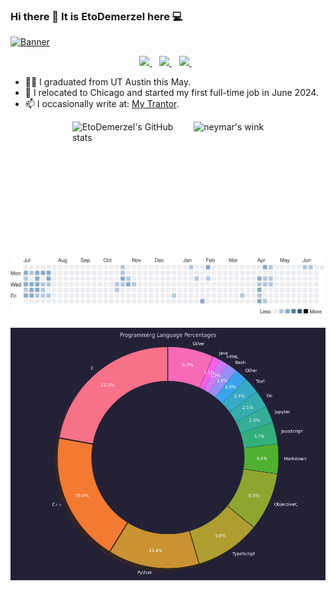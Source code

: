 ### Hi there 👋 It is EtoDemerzel here 💻
[<img src="https://s1.ax1x.com/2020/08/31/dLeCpd.png" alt="Banner"></p>](https://huangweiran.club)
<p align='center'>
  
  <!--<a href="https://wa.me/5518996643974?text=Olá!%20Alexandre">
    <img src="https://img.shields.io/badge/WHATSAPP-%2325D366.svg?&style=for-the-badge&logo=whatsapp&logoColor=white" />    
  </a>&nbsp;&nbsp;-->
  <a href="https://www.linkedin.com/in/weiranhuang/">
    <img src="https://img.shields.io/badge/linkedin-%230077B5.svg?&style=for-the-badge&logo=linkedin&logoColor=white" />
  </a>&nbsp;&nbsp;
    <a href="https://steamcommunity.com/profiles/76561198366671875/">
    <img src="https://img.shields.io/badge/Steam-%23000000.svg?&style=for-the-badge&logo=steam&logoColor=white" />
  </a>&nbsp;&nbsp;
  <a href="mailto:huangweiran1998@outlook.com">
    <img src="https://img.shields.io/badge/outlook-%230078D4.svg?&style=for-the-badge&logo=microsoft%20outlook&logoColor=white"" />
  </a>&nbsp;&nbsp;

  
</p>
                                                                                                                                
- 🧑‍🎓 I graduated from UT Austin this May.
- 🌆 I relocated to Chicago and started my first full-time job in June 2024.
- 📫 I occasionally write at: [My Trantor](https://huangweiran.club).
                                                                                                                                
<div style="display: flex; flex-direction: column; justify-content: center; align-items: center;">
  <div style="display: flex; flex-wrap: wrap; justify-content: center; align-items: center; margin-bottom: 20px;">
    <img src="https://github-readme-stats.vercel.app/api?username=EtoDemerzel0427&count_private=true&show_icons=true&theme=cobalt" alt="EtoDemerzel's GitHub stats" style="max-width: 50%; margin: 0 10px; height: 195px; object-fit: contain;" />
    <img src="https://media.giphy.com/media/Z9vibYnH3vugg/giphy.gif" alt="neymar's wink" style="max-width: 50%; margin: 0 10px; height: 195px; object-fit: contain;" />
  </div>
  <div style="display: flex; flex-direction: column; justify-content: center; align-items: center;">
    <a href="https://wakatime.com"><img src="activity.svg" style="margin-bottom: 20px; max-width: 100%; max-height: 100%;" /></a>
    <img src="language_percentages.png" style="max-width: 100%; max-height: 100%;">
  </div>
</div>


                                                                    

<!--[![Top Langs](https://github-readme-stats.vercel.app/api/top-langs/?username=EtoDemerzel0427&hide=javascript,html,CSS)](https://github.com/anuraghazra/github-readme-stats)-->
                                                                             
                                                                             

<!--
**EtoDemerzel0427/EtoDemerzel0427** is a ✨ _special_ ✨ repository because its `README.md` (this file) appears on your GitHub profile.

Here are some ideas to get you started:

- 🔭 I’m currently working on ...
- 🌱 I’m currently learning ...
- 👯 I’m looking to collaborate on ...
- 🤔 I’m looking for help with ...
- 💬 Ask me about ...
- 📫 How to reach me: ...
- 😄 Pronouns: ...
- ⚡ Fun fact: ...
-->
